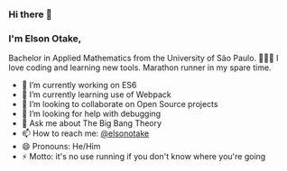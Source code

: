 ### Hi there 👋

### I'm Elson Otake, 

Bachelor in Applied Mathematics from the University of São Paulo. 👨🏻‍💻 I love coding and learning new tools. Marathon runner in my spare time. 

- 🔭 I’m currently working on ES6
- 🌱 I’m currently learning use of Webpack
- 👯 I’m looking to collaborate on Open Source projects
- 🤔 I’m looking for help with debugging
- 💬 Ask me about The Big Bang Theory
- 📫 How to reach me: [@elsonotake](https://twitter.com/elsonotake)
- 😄 Pronouns: He/Him
- ⚡ Motto: it's no use running if you don't know where you're going

